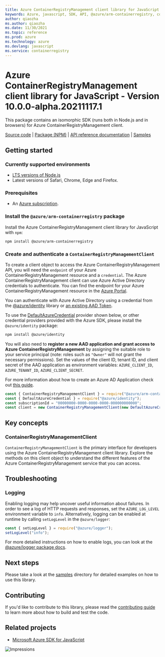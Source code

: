 ```yaml
---
title: Azure ContainerRegistryManagement client library for JavaScript
keywords: Azure, javascript, SDK, API, @azure/arm-containerregistry, containerregistry
author: qiaozha
ms.author: qiaozha
ms.date: 11/30/2021
ms.topic: reference
ms.prod: azure
ms.technology: azure
ms.devlang: javascript
ms.service: containerregistry
---
```


# Azure ContainerRegistryManagement client library for JavaScript - Version 10.0.0-alpha.20211117.1 


This package contains an isomorphic SDK (runs both in Node.js and in browsers) for Azure ContainerRegistryManagement client.



[Source code](https://github.com/Azure/azure-sdk-for-js/tree/main/sdk/containerregistry/arm-containerregistry) |
[Package (NPM)](https://www.npmjs.com/package/@azure/arm-containerregistry) |
[API reference documentation](https://docs.microsoft.com/javascript/api/@azure/arm-containerregistry) |
[Samples](https://github.com/Azure-Samples/azure-samples-js-management)

## Getting started

### Currently supported environments

- [LTS versions of Node.js](https://nodejs.org/about/releases/)
- Latest versions of Safari, Chrome, Edge and Firefox.

### Prerequisites

- An [Azure subscription][azure_sub].

### Install the `@azure/arm-containerregistry` package

Install the Azure ContainerRegistryManagement client library for JavaScript with `npm`:

```bash
npm install @azure/arm-containerregistry
```

### Create and authenticate a `ContainerRegistryManagementClient`

To create a client object to access the Azure ContainerRegistryManagement API, you will need the `endpoint` of your Azure ContainerRegistryManagement resource and a `credential`. The Azure ContainerRegistryManagement client can use Azure Active Directory credentials to authenticate.
You can find the endpoint for your Azure ContainerRegistryManagement resource in the [Azure Portal][azure_portal].

You can authenticate with Azure Active Directory using a credential from the [@azure/identity][azure_identity] library or [an existing AAD Token](https://github.com/Azure/azure-sdk-for-js/blob/master/sdk/identity/identity/samples/AzureIdentityExamples.md#authenticating-with-a-pre-fetched-access-token).

To use the [DefaultAzureCredential][defaultazurecredential] provider shown below, or other credential providers provided with the Azure SDK, please install the `@azure/identity` package:

```bash
npm install @azure/identity
```

You will also need to **register a new AAD application and grant access to Azure ContainerRegistryManagement** by assigning the suitable role to your service principal (note: roles such as `"Owner"` will not grant the necessary permissions).
Set the values of the client ID, tenant ID, and client secret of the AAD application as environment variables: `AZURE_CLIENT_ID`, `AZURE_TENANT_ID`, `AZURE_CLIENT_SECRET`.

For more information about how to create an Azure AD Application check out [this guide](https://docs.microsoft.com/azure/active-directory/develop/howto-create-service-principal-portal).

```javascript
const { ContainerRegistryManagementClient } = require("@azure/arm-containerregistry");
const { DefaultAzureCredential } = require("@azure/identity");
const subscriptionId = "00000000-0000-0000-0000-000000000000";
const client = new ContainerRegistryManagementClient(new DefaultAzureCredential(), subscriptionId);
```

## Key concepts

### ContainerRegistryManagementClient

`ContainerRegistryManagementClient` is the primary interface for developers using the Azure ContainerRegistryManagement client library. Explore the methods on this client object to understand the different features of the Azure ContainerRegistryManagement service that you can access.

## Troubleshooting

### Logging

Enabling logging may help uncover useful information about failures. In order to see a log of HTTP requests and responses, set the `AZURE_LOG_LEVEL` environment variable to `info`. Alternatively, logging can be enabled at runtime by calling `setLogLevel` in the `@azure/logger`:

```javascript
const { setLogLevel } = require("@azure/logger");
setLogLevel("info");
```

For more detailed instructions on how to enable logs, you can look at the [@azure/logger package docs](https://github.com/Azure/azure-sdk-for-js/tree/main/sdk/core/logger).

## Next steps

Please take a look at the [samples](https://github.com/Azure-Samples/azure-samples-js-management) directory for detailed examples on how to use this library.

## Contributing

If you'd like to contribute to this library, please read the [contributing guide](https://github.com/Azure/azure-sdk-for-js/blob/main/CONTRIBUTING.md) to learn more about how to build and test the code.

## Related projects

- [Microsoft Azure SDK for JavaScript](https://github.com/Azure/azure-sdk-for-js)

![Impressions](https://azure-sdk-impressions.azurewebsites.net/api/impressions/azure-sdk-for-js%2Fsdk%2Fcontainerregistry%2Farm-containerregistry%2FREADME.png)

[azure_cli]: https://docs.microsoft.com/cli/azure
[azure_sub]: https://azure.microsoft.com/free/
[azure_sub]: https://azure.microsoft.com/free/
[azure_portal]: https://portal.azure.com
[azure_identity]: https://github.com/Azure/azure-sdk-for-js/tree/main/sdk/identity/identity
[defaultazurecredential]: https://github.com/Azure/azure-sdk-for-js/tree/main/sdk/identity/identity#defaultazurecredential

